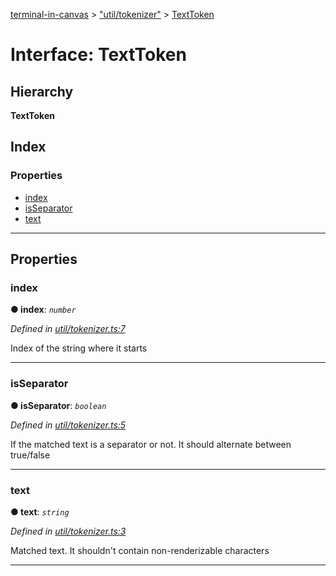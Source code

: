 [terminal-in-canvas](../README.md) > ["util/tokenizer"](../modules/_util_tokenizer_.md) > [TextToken](../interfaces/_util_tokenizer_.texttoken.md)

# Interface: TextToken

## Hierarchy

**TextToken**

## Index

### Properties

* [index](_util_tokenizer_.texttoken.md#index)
* [isSeparator](_util_tokenizer_.texttoken.md#isseparator)
* [text](_util_tokenizer_.texttoken.md#text)

---

## Properties

<a id="index"></a>

###  index

**● index**: *`number`*

*Defined in [util/tokenizer.ts:7](https://github.com/danikaze/terminal-in-canvas/blob/ad1033f/src/util/tokenizer.ts#L7)*

Index of the string where it starts

___
<a id="isseparator"></a>

###  isSeparator

**● isSeparator**: *`boolean`*

*Defined in [util/tokenizer.ts:5](https://github.com/danikaze/terminal-in-canvas/blob/ad1033f/src/util/tokenizer.ts#L5)*

If the matched text is a separator or not. It should alternate between true/false

___
<a id="text"></a>

###  text

**● text**: *`string`*

*Defined in [util/tokenizer.ts:3](https://github.com/danikaze/terminal-in-canvas/blob/ad1033f/src/util/tokenizer.ts#L3)*

Matched text. It shouldn't contain non-renderizable characters

___

